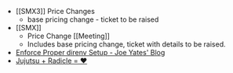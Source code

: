 - [[SMX3]] Price Changes
	- base pricing change - ticket to be raised
- [[SMX]]
	- Price Change [[Meeting]]
	- Includes base pricing change, ticket with details to be raised.
- [Enforce Proper direnv Setup - Joe Yates' Blog](https://joeyates.info/posts/enforce-proper-direnv-setup/)
- [Jujutsu + Radicle = ❤️](https://radicle.xyz/2025/08/14/jujutsu-with-radicle)